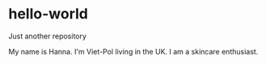 # hello-world
Just another repository

My name is Hanna. I'm Viet-Pol living in the UK. 
I am a skincare enthusiast.
